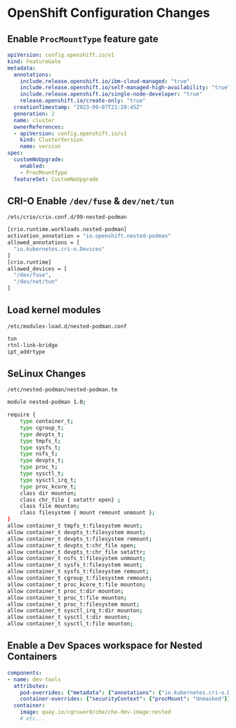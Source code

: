 # OpenShift Configuration Changes

## Enable `ProcMountType` feature gate

```yaml
apiVersion: config.openshift.io/v1
kind: FeatureGate
metadata:
  annotations:
    include.release.openshift.io/ibm-cloud-managed: "true"
    include.release.openshift.io/self-managed-high-availability: "true"
    include.release.openshift.io/single-node-developer: "true"
    release.openshift.io/create-only: "true"
  creationTimestamp: "2023-09-07T21:20:45Z"
  generation: 2
  name: cluster
  ownerReferences:
  - apiVersion: config.openshift.io/v1
    kind: ClusterVersion
    name: version
spec:
  customNoUpgrade:
    enabled:
    - ProcMountType
  featureSet: CustomNoUpgrade
```

## CRI-O Enable `/dev/fuse` & `dev/net/tun`

`/etc/crio/crio.conf.d/99-nested-podman`

```bash
[crio.runtime.workloads.nested-podman]
activation_annotation = "io.openshift.nested-podman"
allowed_annotations = [
  "io.kubernetes.cri-o.Devices"
]
[crio.runtime]
allowed_devices = [
  "/dev/fuse",
  "/dev/net/tun"
]
```

## Load kernel modules

`/etc/modules-load.d/nested-podman.conf`

```bash
tun
rtnl-link-bridge
ipt_addrtype
```

## SeLinux Changes

`/etc/nested-podman/nested-podman.te`

```bash
module nested-podman 1.0;

require {
    type container_t;
    type cgroup_t;
    type devpts_t;
    type tmpfs_t;
    type sysfs_t;
    type nsfs_t;
    type devpts_t;
    type proc_t;
    type sysctl_t;
    type sysctl_irq_t;
    type proc_kcore_t;
    class dir mounton;
    class chr_file { setattr open} ;
    class file mounton;
    class filesystem { mount remount unmount };
}
allow container_t tmpfs_t:filesystem mount;
allow container_t devpts_t:filesystem mount;
allow container_t devpts_t:filesystem remount;
allow container_t devpts_t:chr_file open;
allow container_t devpts_t:chr_file setattr;
allow container_t nsfs_t:filesystem unmount;
allow container_t sysfs_t:filesystem mount;
allow container_t sysfs_t:filesystem remount;
allow container_t cgroup_t:filesystem remount;
allow container_t proc_kcore_t:file mounton;
allow container_t proc_t:dir mounton;
allow container_t proc_t:file mounton;
allow container_t proc_t:filesystem mount;
allow container_t sysctl_irq_t:dir mounton;
allow container_t sysctl_t:dir mounton;
allow container_t sysctl_t:file mounton;
```

## Enable a Dev Spaces workspace for Nested Containers

```yaml
components:
- name: dev-tools
  attributes:
    pod-overrides: {"metadata": {"annotations": {"io.kubernetes.cri-o.Devices":"/dev/fuse,/dev/net/tun","io.openshift.nested-podman":""}}}
    container-overrides: {"securityContext": {"procMount": "Unmasked"}}
  container: 
    image: quay.io/cgruver0/che/che-dev-image:nested
    # etc...
```